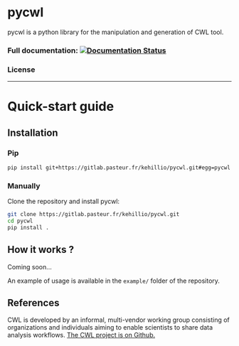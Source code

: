 # pycwl

pycwl is a python library for the manipulation and generation of CWL tool.

### Full documentation: [![Documentation Status](https://readthedocs.org/projects/pycwl/badge/?version=latest)](http://pycwl.readthedocs.io/en/latest/?badge=latest)

### License

------------------------

# Quick-start guide

## Installation

### Pip

```bash
pip install git+https://gitlab.pasteur.fr/kehillio/pycwl.git#egg=pycwl
```

### Manually

Clone the repository and install pycwl:

```bash
git clone https://gitlab.pasteur.fr/kehillio/pycwl.git
cd pycwl
pip install .
```

## How it works ?

Coming soon...

An example of usage is available in the `example/` folder of the repository.

## References

CWL is developed by an informal, multi-vendor working group consisting of
organizations and individuals aiming to enable scientists to share data
analysis workflows.  [The CWL project is on Github.](https://github.com/common-workflow-language/common-workflow-language)
